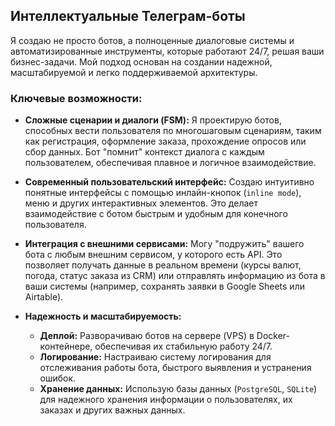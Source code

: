 ## Интеллектуальные Телеграм-боты

Я создаю не просто ботов, а полноценные диалоговые системы и автоматизированные инструменты, которые работают 24/7, решая ваши бизнес-задачи. Мой подход основан на создании надежной, масштабируемой и легко поддерживаемой архитектуры.

### Ключевые возможности:

*   **Сложные сценарии и диалоги (FSM):** Я проектирую ботов, способных вести пользователя по многошаговым сценариям, таким как регистрация, оформление заказа, прохождение опросов или сбор данных. Бот "помнит" контекст диалога с каждым пользователем, обеспечивая плавное и логичное взаимодействие.

*   **Современный пользовательский интерфейс:** Создаю интуитивно понятные интерфейсы с помощью инлайн-кнопок (`inline mode`), меню и других интерактивных элементов. Это делает взаимодействие с ботом быстрым и удобным для конечного пользователя.

*   **Интеграция с внешними сервисами:** Могу "подружить" вашего бота с любым внешним сервисом, у которого есть API. Это позволяет получать данные в реальном времени (курсы валют, погода, статус заказа из CRM) или отправлять информацию из бота в ваши системы (например, сохранять заявки в Google Sheets или Airtable).

*   **Надежность и масштабируемость:**
    *   **Деплой:** Разворачиваю ботов на сервере (VPS) в Docker-контейнере, обеспечивая их стабильную работу 24/7.
    *   **Логирование:** Настраиваю систему логирования для отслеживания работы бота, быстрого выявления и устранения ошибок.
    *   **Хранение данных:** Использую базы данных (`PostgreSQL`, `SQLite`) для надежного хранения информации о пользователях, их заказах и других важных данных.